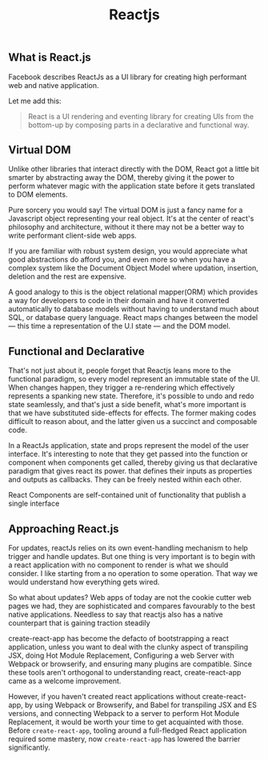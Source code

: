 ﻿---
layout: post
category: Dev
tags: [react.js, Web]
title: Reactjs 
---

## What is React.js

Facebook describes ReactJs as a UI library for creating high performant web and native application. 

Let me add this:

> React is a UI rendering and eventing library for creating UIs from the bottom-up by composing parts in a declarative and functional way.



## Virtual DOM
Unlike other libraries that interact directly with the DOM, React got a little bit smarter by abstracting away the DOM, thereby giving it the power to perform whatever magic with the application state before it gets translated to DOM elements. 

Pure sorcery you would say! The virtual DOM is just a fancy name for a Javascript object representing your real object. It's at the center of react's philosophy and architecture, without it there may not be a better way to write performant client-side web apps. 

If you are familiar with robust system design, you would appreciate what good abstractions do afford you, and even more so when you have a complex system like the Document Object Model where updation, insertion, deletion and the rest are expensive. 

A good analogy to this is the object relational mapper(ORM) which provides a way for developers to code in their domain and have it converted automatically to database models without having to understand much about SQL, or database query language. React maps changes between the model &mdash; this time a representation of the U.I state &mdash; and the DOM model.

## Functional and Declarative

That's not just about it, people forget that Reactjs leans more to the functional paradigm, so every model represent an immutable state of the UI. When changes happen, they trigger a re-rendering which effectively represents a spanking new state. Therefore, it's possible to undo and redo state seamlessly, and that's just a side benefit, what's more important is that we have substituted side-effects for effects. The former making codes difficult to reason about, and the latter given us a succinct and composable code.

In a ReactJs application, state and props represent the model of the user interface. It's interesting to note that they get passed into the function or component when components get called, thereby giving us that declarative paradigm that gives react its power. that defines their inputs as properties and outputs as callbacks. They can be freely nested within each other.

React Components are self-contained unit of functionality that publish a single interface

## Approaching React.js
For updates, reactJs relies on its own event-handling mechanism to help trigger and handle updates. But one thing is very important is to begin with a react application with no component to render is what we should consider. I like starting from a no operation to some operation. That way we would understand how everything gets wired.

So what about updates? Web apps of today are not the cookie cutter web pages we had, they are sophisticated and compares favourably to the best native applications. Needless to say that reactjs also has a native counterpart that is gaining traction steadily

create-react-app has become the defacto of bootstrapping a react application, unless you want to deal with the clunky aspect of transpiling JSX, doing Hot Module Replacement, Configuring a web Server with Webpack or browserify, and ensuring many plugins are compatible. Since these tools aren't orthogonal to understanding react, create-react-app came as a welcome improvement.

However, if you haven't created react applications without create-react-app, by using Webpack or Browserify, and Babel for transpiling JSX and ES versions, and connecting Webpack to a server to perform Hot Module Replacement, it would be worth your time to get acquainted with those. Before `create-react-app`, tooling around a full-fledged React application required some mastery, now `create-react-app` has lowered the barrier significantly.
